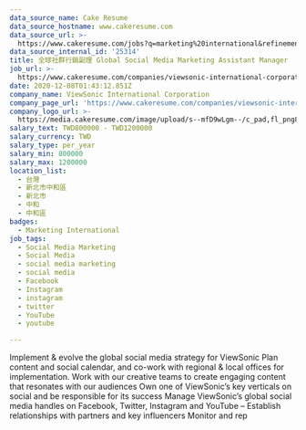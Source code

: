 ```yaml
---
data_source_name: Cake Resume
data_source_hostname: www.cakeresume.com
data_source_url: >-
  https://www.cakeresume.com/jobs?q=marketing%20international&refinementList%5Blang_name%5D%5B0%5D=English&refinementList%5Bsalary_type%5D=per_year&range%5Bsalary_range%5D%5Bmin%5D=1000000
data_source_internal_id: '25314'
title: 全球社群行銷副理 Global Social Media Marketing Assistant Manager
job_url: >-
  https://www.cakeresume.com/companies/viewsonic-international-corporation/jobs/global-social-media-marketing-assistant-manager
date: 2020-12-08T01:43:12.851Z
company_name: ViewSonic International Corporation
company_page_url: 'https://www.cakeresume.com/companies/viewsonic-international-corporation'
company_logo_url: >-
  https://media.cakeresume.com/image/upload/s--mfD9wLgm--/c_pad,fl_png8,h_200,w_200/v1588058492/auzfyk61ypziemamoszg.png
salary_text: TWD800000 - TWD1200000
salary_currency: TWD
salary_type: per_year
salary_min: 800000
salary_max: 1200000
location_list:
  - 台灣
  - 新北市中和區
  - 新北市
  - 中和
  - 中和區
badges:
  - Marketing International
job_tags:
  - Social Media Marketing
  - Social Media
  - social media marketing
  - social media
  - Facebook
  - Instagram
  - instagram
  - twitter
  - YouTube
  - youtube

---
```


Implement & evolve the global social media strategy for ViewSonic Plan content and social calendar, and co-work with regional & local offices for implementation. Work with our creative teams to create engaging content that resonates with our audiences Own one of ViewSonic’s key verticals on social and be responsible for its success Manage ViewSonic’s global social media handles on Facebook, Twitter, Instagram and YouTube – Establish relationships with partners and key influencers Monitor and rep